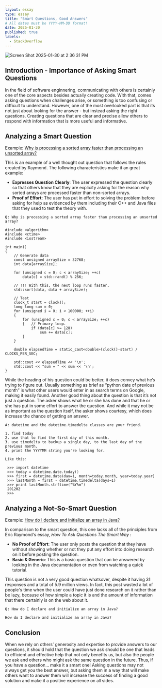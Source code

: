 ```yaml
---
layout: essay
type: essay
title: "Smart Questions, Good Answers"
# All dates must be YYYY-MM-DD format!
date: 2025-01-30
published: true
labels:
  - StackOverflow
---
```


![Screen Shot 2025-01-30 at 2 36 31 PM](https://github.com/user-attachments/assets/584bea64-0ff7-4325-80dd-aa8b8c003de6)


## Introduction - Importance of Asking Smart Questions
In the field of software enginnering, communicating with others is certainly one of the core aspects besides actually creating code. With that, comes asking questions when challenges arise, or something is too confusing or difficult to understand. However, one of the most overlooked part is that its not just about looking for the answer - but instead asking the right questions. Creating questions that are clear and precise allow others to respond with information that is more useful and informative.

## Analyzing a Smart Question
Example: [Why is processing a sorted array faster than processing an unsorted array?](https://stackoverflow.com/questions/11227809/why-is-processing-a-sorted-array-faster-than-processing-an-unsorted-array)

This is an example of a well thought out question that follows the rules created by Raymond. The following characteristics make it an great example:

- **Expresses Question Clearly**: The user expressed the question clearly so that others know that they are explicity asking for the reason why sorted arrays are processed faster than non-sorted arrays.
- **Proof of Effort**: The user has put in effort to solving the problem before asking for help as evidenced by them including their C++ and Java files that they used to test the theory with.

```
Q: Why is processing a sorted array faster than processing an unsorted array?

#include <algorithm>
#include <ctime>
#include <iostream>

int main()
{
    // Generate data
    const unsigned arraySize = 32768;
    int data[arraySize];

    for (unsigned c = 0; c < arraySize; ++c)
        data[c] = std::rand() % 256;

    // !!! With this, the next loop runs faster.
    std::sort(data, data + arraySize);

    // Test
    clock_t start = clock();
    long long sum = 0;
    for (unsigned i = 0; i < 100000; ++i)
    {
        for (unsigned c = 0; c < arraySize; ++c)
        {   // Primary loop.
            if (data[c] >= 128)
                sum += data[c];
        }
    }

    double elapsedTime = static_cast<double>(clock()-start) / CLOCKS_PER_SEC;

    std::cout << elapsedTime << '\n';
    std::cout << "sum = " << sum << '\n';
}
```

While the heading of his question could be better, it does convey what he’s trying to figure out. Usually something as brief as “python date of previous month” is what other users would enter in as search terms on Google, making it easily found. Another good thing about the question is that it’s not just a question. The asker shows what he or she has done and that he or she has put in some effort to answer the question. And while it may not be as important as the question itself, the asker shows courtesy, which does increase the chance of getting an answer.

```
A: datetime and the datetime.timedelta classes are your friend.

1. find today
2. use that to find the first day of this month.
3. use timedelta to backup a single day, to the last day of the previous month.
4. print the YYYYMM string you're looking for.

Like this:

 >>> import datetime
 >>> today = datetime.date.today()
 >>> first = datetime.date(day=1, month=today.month, year=today.year)
 >>> lastMonth = first - datetime.timedelta(days=1)
 >>> print lastMonth.strftime("%Y%m")
 201202
 >>>

```

## Analyzing a Not-So-Smart Question

Example: [How do I declare and initialize an array in Java?](https://stackoverflow.com/questions/1200621/how-do-i-declare-and-initialize-an-array-in-java>)

In comparison to the smart question, this one lacks all of the principles from Eric Raymond's essay, *How To Ask Questions The Smart Way* :
- **No Proof of Effort**: The user only posts the question that they have without showing whether or not they put any effort into doing research on it before posting the question.
- **Basic & Generic**: This is a basic question that can be answered by looking in the Java documentation or even from watching a quick tutorial.

This question is not a very good question whatsover, despite it having 31 responses and a total of 5.9 million views. In fact, this post wasted a lot of people's time when the user could have just done research on it rather than be lazy, because of how simple a topic it is and the amount of information that there certainly is on the web about it. 

```
Q: How do I declare and initialize an array in Java?

How do I declare and initialize an array in Java?
```

## Conclusion

When we rely on others’ generosity and expertise to provide answers to our questions, it should hold that the question we ask should be one that leads to efficient and effective help that not only benefits us, but also the people we ask and others who might ask the same question in the future. Thus, if you have a question… make it a smart one! Asking questions may not always get you the best answer, but asking them in a way that will make others want to answer them will increase the success of finding a good solution and make it a positive experience on all sides.
